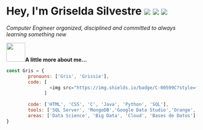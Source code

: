 # Hey, I'm Griselda Silvestre ![](https://www.gifsanimados.org/data/media/50/flor-imagen-animada-0318.gif) ![](https://www.gifsanimados.org/data/media/50/flor-imagen-animada-0303.gif) ![](https://www.gifsanimados.org/data/media/278/sol-imagen-animada-0758.gif)

*Computer Engineer organized, disciplined and committed to always learning something new*

<img src="https://cdn-icons-png.flaticon.com/512/2026/2026506.png" width="50px">**A little more about me...**


```javascript
const Gris = {
        pronouns: ['Gris', 'Grissie'],
        code: [
                <img src="https://img.shields.io/badge/C-00599C?style=for-the-badge&logo=c&logoColor=white">
              ]
        
        code: ['HTML', 'CSS', 'C', 'Java', 'Python', 'SQL'],
        tools: ['SQL Server', 'MongoDB','Google Data Studio','Orange', 'Excel Intermedio','Office Intermedie',],
        areas: ['Data Science', 'Big Data', 'Cloud', 'Bases de Datos']
}
```

<!---
Gris-95/Gris-95 is a ✨ special ✨ repository because its `README.md` (this file) appears on your GitHub profile.
You can click the Preview link to take a look at your changes.
--->
